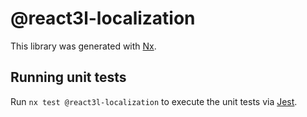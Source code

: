 # @react3l-localization

This library was generated with [Nx](https://nx.dev).

## Running unit tests

Run `nx test @react3l-localization` to execute the unit tests via [Jest](https://jestjs.io).
